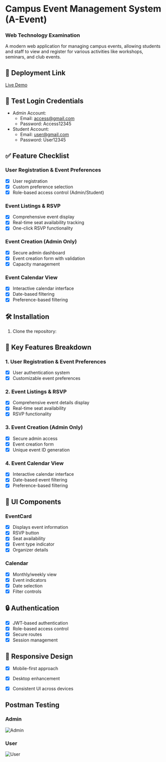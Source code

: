 # Campus Event Management System (A-Event)

### Web Technology Examination

A modern web application for managing campus events, allowing students and staff to view and register for various activities like workshops, seminars, and club events.

## 🚀 Deployment Link
[Live Demo](https://a-event.vercel.app/)

## 🔑 Test Login Credentials
- Admin Account:
  - Email: access@gmail.com
  - Password: Access12345
- Student Account:
  - Email: user@gmail.com
  - Password: User12345

## ✅ Feature Checklist

### User Registration & Event Preferences
- [x] User registration
- [x] Custom preference selection
- [x] Role-based access control (Admin/Student)

### Event Listings & RSVP 
- [x] Comprehensive event display
- [x] Real-time seat availability tracking
- [x] One-click RSVP functionality

### Event Creation (Admin Only) 
- [x] Secure admin dashboard
- [x] Event creation form with validation
- [x] Capacity management

### Event Calendar View
- [x] Interactive calendar interface
- [x] Date-based filtering
- [x] Preference-based filtering

## 🛠 Installation

1. Clone the repository:

## 🔑 Key Features Breakdown

### 1. User Registration & Event Preferences

- [x] User authentication system
- [x] Customizable event preferences

### 2. Event Listings & RSVP

- [x] Comprehensive event details display
- [x] Real-time seat availability
- [x] RSVP functionality

### 3. Event Creation (Admin Only)

- [x] Secure admin access
- [x] Event creation form
- [x] Unique event ID generation

### 4. Event Calendar View

- [x] Interactive calendar interface
- [x] Date-based event filtering
- [x] Preference-based filtering

## 🎨 UI Components

### EventCard

- [x] Displays event information
- [x] RSVP button
- [x] Seat availability
- [x] Event type indicator
- [x] Organizer details

### Calendar

- [x] Monthly/weekly view
- [x] Event indicators
- [x] Date selection
- [x] Filter controls

## 🔒 Authentication

- [x] JWT-based authentication
- [x] Role-based access control
- [x] Secure routes
- [x] Session management

## 📱 Responsive Design

- [x] Mobile-first approach
- [x] Desktop enhancement
- [x] Consistent UI across devices




## Postman Testing

### Admin
![Admin](https://github.com/user-attachments/assets/e2a4e941-0aad-433a-a420-ec2556c5c4c0)

### User
![User](https://github.com/user-attachments/assets/19a0e858-8f92-44fa-a63b-cf2da6b86278)
